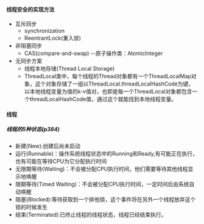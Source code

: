 #### 线程安全的实现方法

* 互斥同步
  * synchronization 
  * ReentrantLock(重入锁)
* 非阻塞同步
  * CAS(compare-and-swap) --原子操作类：AtomicInteger
* 无同步方案
  * 线程本地存储(Thread Local Storage)
  * ThreadLocal类中，每个线程的Thread对象都有一个ThreadLocalMap对象，这个对象存储了一组以ThreadLocal.threadLocalHashCode为键，以本地线程变量为值的k-v值对，也即是每一个ThreadLocal对象都包含一个threadLocalHashCode值，通过这个就能找到本地线程变量。

#### 线程
##### 线程的5种状态(p384)
* 新建(New):创建后尚未启动
* 运行(Runnable)：操作系统线程状态中的Running和Ready,有可能正在执行，也有可能在等待CPU为它分配执行时间
* 无限期等待(Waiting)：不会被分配CPU执行时间，他们需要等待其他线程显示地唤醒
* 限期等待(Timed Waiting)：不会被分配CPU执行时间，一定时间后由系统自动唤醒
* 阻塞(Blocked):等待获取到一个排他锁，这个事件将在另外一个线程放弃这个锁的时候发生
* 结束(Terminated):已终止线程的线程状态，线程已经结束执行。